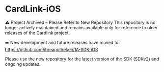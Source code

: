 # CardLink-iOS

⚠️ Project Archived – Please Refer to New Repository
This repository is no longer actively maintained and remains available only for reference to older releases of the Cardlink project.

➡️ New development and future releases have moved to:
https://github.com/ihreapotheken/IA-SDK-iOS

Please use the new repository for the latest version of the SDK (SDKv2) and ongoing updates.

